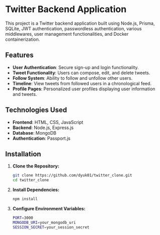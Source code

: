 # Twitter Backend Application

This project is a Twitter backend application built using Node.js, Prisma, SQLite, JWT authentication, passwordless authentication, various middlewares, user management functionalities, and Docker containerization.

## Features

- **User Authentication**: Secure sign-up and login functionality.
- **Tweet Functionality**: Users can compose, edit, and delete tweets.
- **Follow System**: Ability to follow and unfollow other users.
- **Timeline**: View tweets from followed users in a chronological feed.
- **Profile Pages**: Personalized user profiles displaying user information and tweets.

## Technologies Used

- **Frontend**: HTML, CSS, JavaScript
- **Backend**: Node.js, Express.js
- **Database**: MongoDB
- **Authentication**: Passport.js

## Installation

1. **Clone the Repository:**
   ```bash
   git clone https://github.com/dyuk01/twitter_clone.git
   cd twitter_clone
   ```

2. **Install Dependencies:**
   ```bash
   npm install
   ```

3. **Configure Environment Variables:**
   ```bash
   PORT=3000
   MONGODB_URI=your_mongodb_uri
   SESSION_SECRET=your_session_secret
   ```



